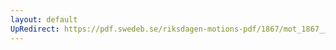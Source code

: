 ```yaml
---
layout: default
UpRedirect: https://pdf.swedeb.se/riksdagen-motions-pdf/1867/mot_1867__ak__00012/mot_1867__ak__00012_004.pdf
---
```

